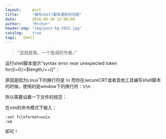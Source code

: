 ```yaml
---
layout:     post
title:      "编写shell脚本遇到的问题"
date:       2016-06-30 12:00:00
author:     "Mrchor"
header-img: "img/post-bg-2015.jpg"
catalog:	true
tags:	Shell
---
```


> “这就是我，一个低调的作者。”


运行shell脚本提示“syntax error near unexpected token for((i=0;i<$length;i++))”：

原因是因为Linux下的换行符是 \n 而你在secureCRT或者其他工具编写shell脚本的时候，使用的是window下的换行符：\r\n

所以需要设置一下文件的规范：

在vim的命令模式下输入：

	:set fileformat=unix
	:wq

即可！
